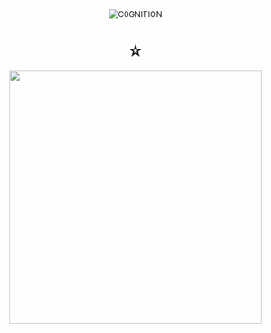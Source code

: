 ## 

<p align="center"> <img src="https://komarev.com/ghpvc/?username=C0GNITION&label=poop%20shards&color=56d4d6&style=flat" alt="C0GNITION" /> </p>
<h1 align="center">☆</h1>
<p align="center"> 
  <img width="450" height="450" src="https://i.imgur.com/CyXyGMT.png">
</p>



